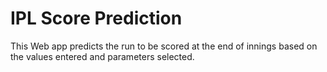 # IPL Score Prediction
This Web app predicts the run to be scored at the end of innings based on the values entered and parameters selected.
